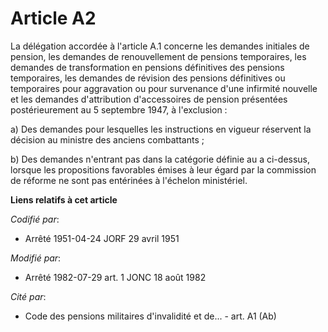 # Article A2

La délégation accordée à l'article A.1 concerne les demandes initiales de pension, les demandes de renouvellement de pensions
temporaires, les demandes de transformation en pensions définitives des pensions temporaires, les demandes de révision des
pensions définitives ou temporaires pour aggravation ou pour survenance d'une infirmité nouvelle et les demandes
d'attribution d'accessoires de pension présentées postérieurement au 5 septembre 1947, à l'exclusion :

a) Des demandes pour lesquelles les instructions en vigueur réservent la décision au ministre des anciens combattants ;

b) Des demandes n'entrant pas dans la catégorie définie au a ci-dessus, lorsque les propositions favorables émises à leur
égard par la commission de réforme ne sont pas entérinées à l'échelon ministériel.

**Liens relatifs à cet article**

_Codifié par_:

  - Arrêté 1951-04-24 JORF 29 avril 1951

_Modifié par_:

  - Arrêté 1982-07-29 art. 1 JONC 18 août 1982

_Cité par_:

  - Code des pensions militaires d'invalidité et de... - art. A1 (Ab)
